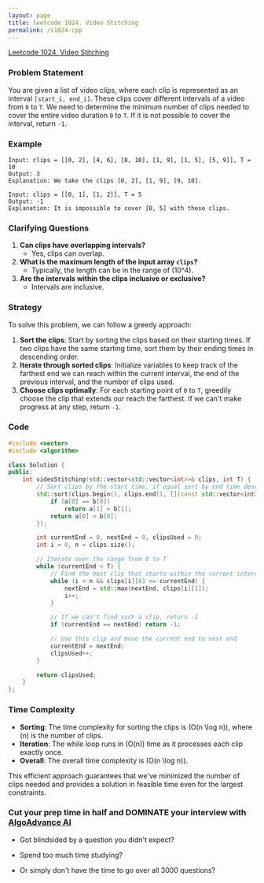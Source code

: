 ```yaml
---
layout: page
title: leetcode 1024. Video Stitching
permalink: /s1024-cpp
---
```

[Leetcode 1024. Video Stitching](https://algoadvance.github.io/algoadvance/l1024)
### Problem Statement
You are given a list of video clips, where each clip is represented as an interval `[start_i, end_i]`. These clips cover different intervals of a video from `0` to `T`. We need to determine the minimum number of clips needed to cover the entire video duration `0` to `T`. If it is not possible to cover the interval, return `-1`.

### Example
```plaintext
Input: clips = [[0, 2], [4, 6], [8, 10], [1, 9], [1, 5], [5, 9]], T = 10
Output: 3
Explanation: We take the clips [0, 2], [1, 9], [9, 10].

Input: clips = [[0, 1], [1, 2]], T = 5
Output: -1
Explanation: It is impossible to cover [0, 5] with these clips.
```

### Clarifying Questions
1. **Can clips have overlapping intervals?**
   * Yes, clips can overlap.
2. **What is the maximum length of the input array `clips`?**
   * Typically, the length can be in the range of \(10^4\).
3. **Are the intervals within the clips inclusive or exclusive?**
   * Intervals are inclusive.

### Strategy
To solve this problem, we can follow a greedy approach:
1. **Sort the clips**: Start by sorting the clips based on their starting times. If two clips have the same starting time, sort them by their ending times in descending order.
2. **Iterate through sorted clips**: Initialize variables to keep track of the farthest end we can reach within the current interval, the end of the previous interval, and the number of clips used.
3. **Choose clips optimally**: For each starting point of `0` to `T`, greedily choose the clip that extends our reach the farthest. If we can't make progress at any step, return `-1`.

### Code
```cpp
#include <vector>
#include <algorithm>

class Solution {
public:
    int videoStitching(std::vector<std::vector<int>>& clips, int T) {
        // Sort clips by the start time, if equal sort by end time descending
        std::sort(clips.begin(), clips.end(), [](const std::vector<int>& a, const std::vector<int>& b) {
            if (a[0] == b[0])
                return a[1] > b[1];
            return a[0] < b[0];
        });

        int currentEnd = 0, nextEnd = 0, clipsUsed = 0;
        int i = 0, n = clips.size();

        // Iterate over the range from 0 to T
        while (currentEnd < T) {
            // Find the best clip that starts within the current interval
            while (i < n && clips[i][0] <= currentEnd) {
                nextEnd = std::max(nextEnd, clips[i][1]);
                i++;
            }

            // If we can't find such a clip, return -1
            if (currentEnd == nextEnd) return -1;

            // Use this clip and move the current end to next end
            currentEnd = nextEnd;
            clipsUsed++;
        }

        return clipsUsed;
    }
};
```

### Time Complexity
- **Sorting**: The time complexity for sorting the clips is \(O(n \log n)\), where \(n\) is the number of clips.
- **Iteration**: The while loop runs in \(O(n)\) time as it processes each clip exactly once.
- **Overall**: The overall time complexity is \(O(n \log n)\).

This efficient approach guarantees that we've minimized the number of clips needed and provides a solution in feasible time even for the largest constraints.


### Cut your prep time in half and DOMINATE your interview with [AlgoAdvance AI](https://algoAdvance.com)

- Got blindsided by a question you didn't expect?

- Spend too much time studying?

- Or simply don't have the time to go over all 3000 questions?

